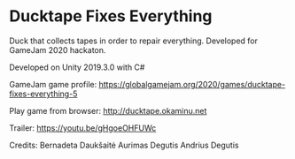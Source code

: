 # Ducktape Fixes Everything
Duck that collects tapes in order to repair everything. Developed for GameJam 2020 hackaton.

Developed on Unity 2019.3.0 with C#

GameJam game profile: https://globalgamejam.org/2020/games/ducktape-fixes-everything-5

Play game from browser: http://ducktape.okaminu.net

Trailer: https://youtu.be/gHgoeOHFUWc

Credits:
Bernadeta Daukšaitė
Aurimas Degutis
Andrius Degutis

